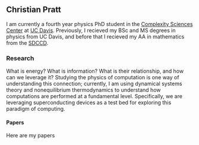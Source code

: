 ## Christian Pratt

I am currently a fourth year physics PhD student in the [Complexity Sciences Center](https://csc.ucdavis.edu) at [UC Davis](https://www.ucdavis.edu). Previously, I recieved my BSc and MS degrees in physics from UC Davis, and before that I recieved my AA in mathematics from the [SDCCD](https://www.sdccd.edu).

### Research

What is energy? What is information? What is their relationship, and how can we leverage it? Studying the physics of computation is one way of understanding this connection; currently, I am using dynamical systems theory and nonequilibrium thermodynamics to understand how computations are performed at a fundamental level. Specifically, we are leveraging superconducting devices as a test bed for exploring this paradigm of computing.

#### Papers

Here are my papers



